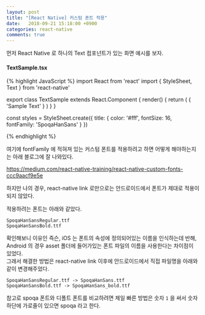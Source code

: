 ```yaml
---
layout: post
title: "[React Native] 커스텀 폰트 적용" 
date:   2018-09-21 15:18:00 +0900
categories: react-native
comments: true
---
```


먼저 React Native 로 하나의 Text 컴포넌트가 있는 화면 예시를 보자.

#### TextSample.tsx 
{% highlight JavaScript %}
import React from 'react'
import { StyleSheet, Text } from 'react-native'

export class TextSample extends React.Component {
    render() {
        return (
            <Text style={styles.title}>{ 'Sample Text' }</Text>
        )
    }
}

const styles = StyleSheet.create({
    title: {
        color: '#fff',
        fontSize: 16,
        fontFamily: 'SpoqaHanSans'
    }
})

{% endhighlight %}

여기에 fontFamily 에 적혀져 있는 커스텀 폰트를 적용하려고 하면 어떻게 해야하는지는 아래 블로그에 잘 나와있다.

https://medium.com/react-native-training/react-native-custom-fonts-ccc9aacf9e5e


하지만 나의 경우, react-native link 로만으로는 안드로이드에서 폰트가 제대로 적용이 되지 않았다.

적용하려는 폰트는 아래와 같았다.

```
SpoqaHanSansRegular.ttf
SpoqaHanSansBold.ttf
```

확인해보니 이유인 즉슨, iOS 는 폰트의 속성에 정의되어있는 이름을 인식하는데 반해, Android 의 경우 asset 폴더에 들어가있는 폰트 파일의 이름을 사용한다는 차이점이 있었다.<br>
그래서 해결한 방법은 react-native link 이후에 안드로이드에서 직접 파일명을 아래와 같이 변경해주었다.

```
SpoqaHanSansRegular.ttf -> SpoqaHanSans.ttf
SpoqaHanSansBold.ttf -> SpoqaHanSans_bold.ttf
```

참고로 spoqa 폰트와 디폴트 폰트를 비교하려면 제일 빠른 방법은 숫자 `1` 을 써서 숫자 하단에 가로줄이 있으면 spoqa 라고 한다.

